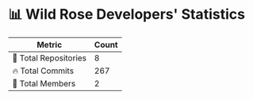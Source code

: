 # 📊 Wild Rose Developers' Statistics

| Metric            | Count |
|------------------|------|
| 📂 Total Repositories | 8 |
| 🔥 Total Commits   | 267 |
| 👥 Total Members   | 2 |

